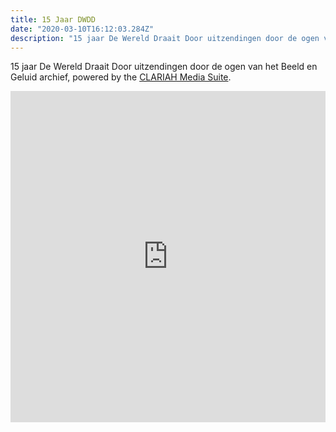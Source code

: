 ```yaml
---
title: 15 Jaar DWDD
date: "2020-03-10T16:12:03.284Z"
description: "15 jaar De Wereld Draait Door uitzendingen door de ogen van het Beeld en Geluid archief"
---
```


15 jaar De Wereld Draait Door uitzendingen door de ogen van het Beeld en Geluid archief, powered by the [CLARIAH Media Suite](https://mediasuite.clariah.nl/).

<iframe src='https://public.flourish.studio/visualisation/1547463/embed' frameborder='0' scrolling='no' style='width:100%;height:530px;'></iframe>